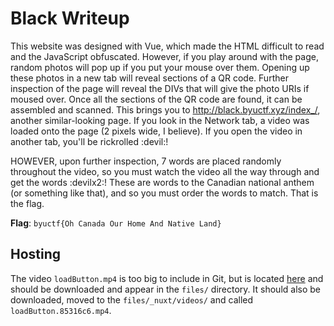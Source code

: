 # Black Writeup
This website was designed with Vue, which made the HTML difficult to read and the JavaScript obfuscated. However, if you play around with the page, random photos will pop up if you put your mouse over them. Opening up these photos in a new tab will reveal sections of a QR code. Further inspection of the page will reveal the DIVs that will give the photo URIs if moused over. Once all the sections of the QR code are found, it can be assembled and scanned. This brings you to http://black.byuctf.xyz/index_/, another similar-looking page. If you look in the Network tab, a video was loaded onto the page (2 pixels wide, I believe). If you open the video in another tab, you'll be rickrolled :devil:! 

HOWEVER, upon further inspection, 7 words are placed randomly throughout the video, so you must watch the video all the way through and get the words :devilx2:! These are words to the Canadian national anthem (or something like that), and so you must order the words to match. That is the flag. 

**Flag**: `byuctf{Oh Canada Our Home And Native Land}`

## Hosting
The video `loadButton.mp4` is too big to include in Git, but is located [here](https://app.box.com/s/rbdoh3eyhcli15pkavvtvjzidaol8t4t) and should be downloaded and appear in the `files/` directory. It should also be downloaded, moved to the `files/_nuxt/videos/` and called `loadButton.85316c6.mp4`.